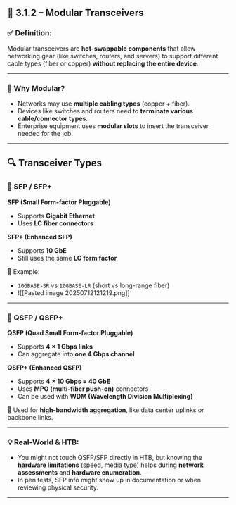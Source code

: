 ## 🔄 3.1.2 – Modular Transceivers

### ✅ Definition:
Modular transceivers are **hot-swappable components** that allow networking gear (like switches, routers, and servers) to support different cable types (fiber or copper) **without replacing the entire device**.

---

### 🔧 Why Modular?
- Networks may use **multiple cabling types** (copper + fiber).
- Devices like switches and routers need to **terminate various cable/connector types**.
- Enterprise equipment uses **modular slots** to insert the transceiver needed for the job.

---

## 🔍 Transceiver Types

### 🔹 SFP / SFP+  
**SFP (Small Form-factor Pluggable)**  
- Supports **Gigabit Ethernet**
- Uses **LC fiber connectors**
  
**SFP+ (Enhanced SFP)**  
- Supports **10 GbE**
- Still uses the same **LC form factor**

🧪 Example:  
- `10GBASE-SR` vs `10GBASE-LR` (short vs long-range fiber)
- ![[Pasted image 20250712121219.png]]

---

### 🔸 QSFP / QSFP+  
**QSFP (Quad Small Form-factor Pluggable)**  
- Supports **4 × 1 Gbps links**  
- Can aggregate into **one 4 Gbps channel**

**QSFP+ (Enhanced QSFP)**  
- Supports **4 × 10 Gbps = 40 GbE**
- Uses **MPO (multi-fiber push-on)** connectors
- Can be used with **WDM (Wavelength Division Multiplexing)**

🧠 Used for **high-bandwidth aggregation**, like data center uplinks or backbone links.

---

### 💡 Real-World & HTB:
- You might not touch QSFP/SFP directly in HTB, but knowing the **hardware limitations** (speed, media type) helps during **network assessments** and **hardware enumeration**.
- In pen tests, SFP info might show up in documentation or when reviewing physical security.
---

